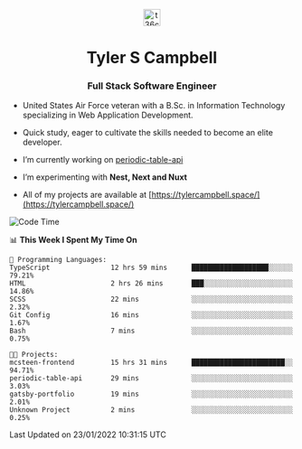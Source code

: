 <p align="center">
<a href="https://www.linkedin.com/in/t36campbell" target="blank"><img align="center" src="https://ik.imagekit.io/t36campbell/Portfolio/linkedin.png.original_m8bbGgPh6.png" alt="t36campbell" height="30" width="30" /></a>
</p>
<h1 align="center">Tyler S Campbell</h1>
<h3 align="center">Full Stack Software Engineer</h3>

* United States Air Force veteran with a B.Sc. in Information Technology specializing in Web Application Development. 

* Quick study, eager to cultivate the skills needed to become an elite developer.

* I’m currently working on [periodic-table-api](https://github.com/t36campbell/periodic-table-api)

* I’m experimenting with **Nest, Next and Nuxt**

* All of my projects are available at [https://tylercampbell.space/](https://tylercampbell.space/)

<!--START_SECTION:waka-->
![Code Time](http://img.shields.io/badge/Code%20Time-1%2C355%20hrs%209%20mins-blue)

📊 **This Week I Spent My Time On** 

```text
💬 Programming Languages: 
TypeScript               12 hrs 59 mins      ███████████████████░░░░░░   79.21% 
HTML                     2 hrs 26 mins       ███░░░░░░░░░░░░░░░░░░░░░░   14.86% 
SCSS                     22 mins             ░░░░░░░░░░░░░░░░░░░░░░░░░   2.32% 
Git Config               16 mins             ░░░░░░░░░░░░░░░░░░░░░░░░░   1.67% 
Bash                     7 mins              ░░░░░░░░░░░░░░░░░░░░░░░░░   0.75%

🐱‍💻 Projects: 
mcsteen-frontend         15 hrs 31 mins      ███████████████████████░░   94.71% 
periodic-table-api       29 mins             ░░░░░░░░░░░░░░░░░░░░░░░░░   3.03% 
gatsby-portfolio         19 mins             ░░░░░░░░░░░░░░░░░░░░░░░░░   2.01% 
Unknown Project          2 mins              ░░░░░░░░░░░░░░░░░░░░░░░░░   0.25%

```


 Last Updated on 23/01/2022 10:31:15 UTC
<!--END_SECTION:waka-->
